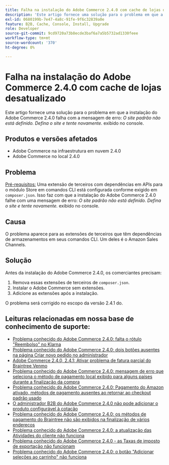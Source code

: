 ```yaml
---
title: Falha na instalação do Adobe Commerce 2.4.0 com cache de lojas desatualizado
description: 'Este artigo fornece uma solução para o problema em que a instalação do Adobe Commerce 2.4.0 falha com a mensagem de erro: *O site padrão não está definido. Defina o site e tente novamente.* exibido no console.'
exl-id: 0680199b-7e47-4a8c-91fe-9f6c32839a0e
feature: B2B, Cache, Console, Install, Upgrade
role: Developer
source-git-commit: 9cd9720a73b8ecde3baf6a7a5b5732ad1330feee
workflow-type: tm+mt
source-wordcount: '370'
ht-degree: 0%

---
```


# Falha na instalação do Adobe Commerce 2.4.0 com cache de lojas desatualizado

Este artigo fornece uma solução para o problema em que a instalação do Adobe Commerce 2.4.0 falha com a mensagem de erro: *O site padrão não está definido. Defina o site e tente novamente.* exibido no console.

## Produtos e versões afetados

* Adobe Commerce na infraestrutura em nuvem 2.4.0
* Adobe Commerce no local 2.4.0

## Problema

<u>Pré-requisitos:</u>
Uma extensão de terceiros com dependências em APIs para o módulo Store em comandos CLI está configurada conforme exigido em `composer.json`. Isso faz com que a instalação do Adobe Commerce 2.4.0 falhe com uma mensagem de erro: *O site padrão não está definido. Defina o site e tente novamente.* exibido no console.

## Causa

O problema aparece para as extensões de terceiros que têm dependências de armazenamentos em seus comandos CLI. Um deles é o Amazon Sales Channels.

## Solução

Antes da instalação do Adobe Commerce 2.4.0, os comerciantes precisam:

1. Remova essas extensões de terceiros de `composer.json`.
1. Instalar o Adobe Commerce sem extensões.
1. Adicione as extensões após a instalação.

O problema será corrigido no escopo da versão 2.4.1 do.

## Leituras relacionadas em nossa base de conhecimento de suporte:

* [Problema conhecido do Adobe Commerce 2.4.0: falta o rótulo &quot;Reembolso&quot; no Klarna](/help/troubleshooting/payments/magento-2-4-0-known-issue-missing-refund-label-in-klarna.md)
* [Problema conhecido do Adobe Commerce 2.4.0: dois botões ausentes na página Criar novo pedido no administrador](/help/troubleshooting/miscellaneous/magento-2-4-0-known-issue-create-new-order-buttons-missing.md)
* [Adobe Commerce 2.4.0, 2.4.1: Ativar problema de fatura parcial do Braintree Venmo](/help/troubleshooting/payments/magento-2-4-0-2-4-1-enable-braintree-venmo-partial-invoice-issue.md)
* [Problema conhecido do Adobe Commerce 2.4.0: mensagem de erro que seleciona o método de pagamento local exibido para alguns países durante a finalização da compra](/help/troubleshooting/payments/magento-2-4-0-checkout-error-selecting-local-payments.md)
* [Problema conhecido do Adobe Commerce 2.4.0: Pagamento do Amazon ativado, métodos de pagamento ausentes ao retornar ao checkout padrão usado](/help/troubleshooting/payments/magento-2-4-0-known-issue-amazon-pay-no-payment-methods.md)
* [O administrador B2B do Adobe Commerce 2.4.0 não pode adicionar o produto configurável à cotação](/help/troubleshooting/miscellaneous/magento-2-4-0-b2b-admin-can-t-add-configurable-product-to-quote.md)
* [Problema conhecido do Adobe Commerce 2.4.0: os métodos de pagamento do Braintree não são exibidos na finalização de vários endereços](/help/troubleshooting/payments/magento-2-4-0-braintree-not-in-multiple-addresses-checkout.md)
* [Problema conhecido do Adobe Commerce 2.4.0: a atualização das Atividades do cliente não funciona](/help/troubleshooting/miscellaneous/magento-2-4-0-refresh-on-customer-activities-does-not-work.md)
* [Problema conhecido do Adobe Commerce 2.4.0 - as Taxas de imposto de exportação não funcionam](/help/troubleshooting/miscellaneous/magento-2-4-0-known-issue-export-tax-rates-does-not-work.md)
* [Problema conhecido do Adobe Commerce 2.4.0: o botão &quot;Adicionar seleções ao carrinho&quot; não funciona](/help/troubleshooting/miscellaneous/magento-2-4-0-add-selections-to-my-cart-does-not-work.md)

